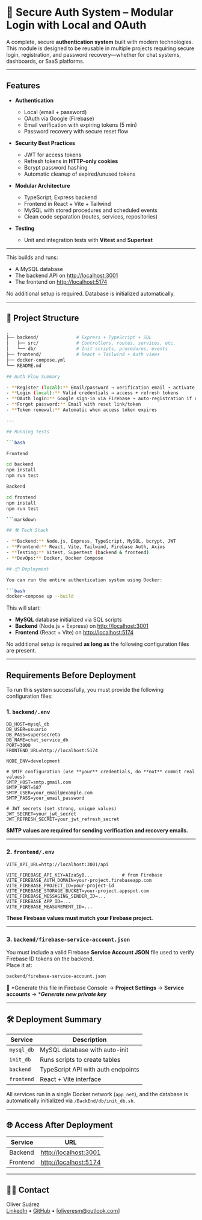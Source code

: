 # 🔐 Secure Auth System – Modular Login with Local and OAuth

A complete, secure **authentication system** built with modern technologies. This module is designed to be reusable in multiple projects requiring secure login, registration, and password recovery—whether for chat systems, dashboards, or SaaS platforms.

---

## Features

- **Authentication**
  - Local (email + password)
  - OAuth via Google (Firebase)
  - Email verification with expiring tokens (5 min)
  - Password recovery with secure reset flow

- **Security Best Practices**
  - JWT for access tokens
  - Refresh tokens in **HTTP-only cookies**
  - Bcrypt password hashing
  - Automatic cleanup of expired/unused tokens

- **Modular Architecture**
  - TypeScript, Express backend
  - Frontend in React + Vite + Tailwind
  - MySQL with stored procedures and scheduled events
  - Clean code separation (routes, services, repositories)

- **Testing**
  - Unit and integration tests with **Vitest** and **Supertest**

---

This builds and runs:

- A MySQL database  
- The backend API on [http://localhost:3001](http://localhost:3001)  
- The frontend on [http://localhost:5174](http://localhost:5174)  

No additional setup is required. Database is initialized automatically.

---

## 📁 Project Structure

```bash
.
├── backend/              # Express + TypeScript + SQL
│   ├── src/              # Controllers, routes, services, etc.
│   └── db/               # Init scripts, procedures, events
├── frontend/             # React + Tailwind + Auth views
├── docker-compose.yml
└── README.md

## Auth Flow Summary

- **Register (local):** Email/password → verification email → activate account  
- **Login (local):** Valid credentials → access + refresh tokens  
- **OAuth login:** Google sign-in via Firebase → auto-registration if new  
- **Forgot password:** Email with reset link/token  
- **Token renewal:** Automatic when access token expires

---

## Running Tests

```bash

Frontend

cd backend
npm install
npm run test

Backend

cd frontend
npm install
npm run test

```markdown

## 🛠️ Tech Stack

- **Backend:** Node.js, Express, TypeScript, MySQL, bcrypt, JWT  
- **Frontend:** React, Vite, Tailwind, Firebase Auth, Axios  
- **Testing:** Vitest, Supertest (backend & frontend)  
- **DevOps:** Docker, Docker Compose

## 📦 Deployment

You can run the entire authentication system using Docker:

```bash
docker-compose up --build
```

This will start:

-  **MySQL** database initialized via SQL scripts
-  **Backend** (Node.js + Express) on [http://localhost:3001](http://localhost:3001)
-  **Frontend** (React + Vite) on [http://localhost:5174](http://localhost:5174)

No additional setup is required **as long as** the following configuration files are present.

---

## Requirements Before Deployment

To run this system successfully, you must provide the following configuration files:

### 1. `backend/.env`

```dotenv
DB_HOST=mysql_db
DB_USER=usuario
DB_PASS=supersecreta
DB_NAME=chat_service_db
PORT=3000
FRONTEND_URL=http://localhost:5174

NODE_ENV=development

# SMTP configuration (use **your** credentials, do **not** commit real values)
SMTP_HOST=smtp.gmail.com
SMTP_PORT=587
SMTP_USER=your_email@example.com
SMTP_PASS=your_email_password

# JWT secrets (set strong, unique values)
JWT_SECRET=your_jwt_secret
JWT_REFRESH_SECRET=your_jwt_refresh_secret
```

 **SMTP values are required for sending verification and recovery emails.**

---

### 2. `frontend/.env`

```dotenv
VITE_API_URL=http://localhost:3001/api

VITE_FIREBASE_API_KEY=AIzaSyB...           # from Firebase
VITE_FIREBASE_AUTH_DOMAIN=your-project.firebaseapp.com
VITE_FIREBASE_PROJECT_ID=your-project-id
VITE_FIREBASE_STORAGE_BUCKET=your-project.appspot.com
VITE_FIREBASE_MESSAGING_SENDER_ID=...
VITE_FIREBASE_APP_ID=...
VITE_FIREBASE_MEASUREMENT_ID=...
```

 **These Firebase values must match your Firebase project.**

---

### 3. `backend/firebase-service-account.json`

You must include a valid Firebase **Service Account JSON** file used to verify Firebase ID tokens on the backend.\
Place it at:

```bash
backend/firebase-service-account.json
```

📌 *Generate this file in Firebase Console → ****Project Settings**** → ****Service accounts**** → ****Generate new private key***

---

## 🛠️ Deployment Summary

| Service    | Description                        |
| ---------- | ---------------------------------- |
| `mysql_db` | MySQL database with auto-init      |
| `init_db`  | Runs scripts to create tables      |
| `backend`  | TypeScript API with auth endpoints |
| `frontend` | React + Vite interface             |

All services run in a single Docker network (`app_net`), and the database is automatically initialized via `/BackEnd/db/init_db.sh`.

---

## 🌐 Access After Deployment

| Service  | URL                                            |
| -------- | ---------------------------------------------- |
| Backend  | [http://localhost:3001](http://localhost:3001) |
| Frontend | [http://localhost:5174](http://localhost:5174) |

---

## 🙋‍♂️ Contact

Oliver Suárez  
[LinkedIn](www.linkedin.com/in/oliversuamoraz) • [GitHub](https://github.com/Oliveresm) • [oliveresm@outlook.com]





